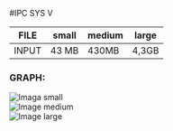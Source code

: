 #IPC SYS V 

|FILE  | small  |medium | large|
|------|--------|-------|------|
|INPUT | 43 MB    | 430MB |4,3GB |

### GRAPH: 

![Imaga small](https://github.com/alexeygrishenin/3_sem_22_23/tree/main/task3/task3_solution/small.png)
<br/>
![Image medium]()
<br/>
![Image large]()
